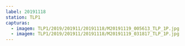 ```yaml
---
label: 20191118
station: TLP1
capturas:
  - imagem: TLP1/2019/201911/20191118/M20191119_005613_TLP_1P.jpg
  - imagem: TLP1/2019/201911/20191118/M20191119_031817_TLP_1P.jpg
---
```

